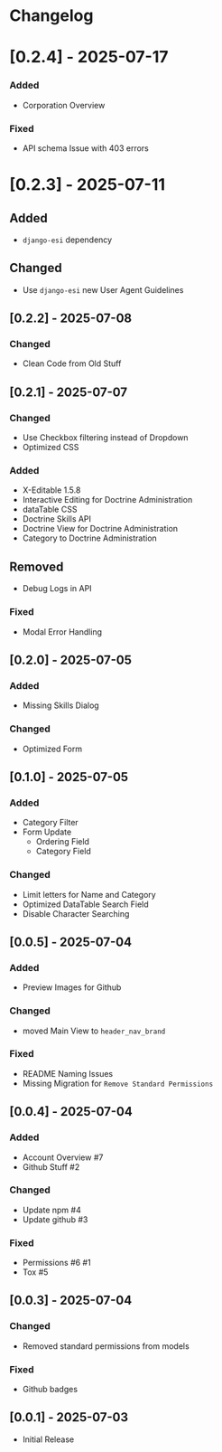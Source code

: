 # Changelog

# [0.2.4] - 2025-07-17

### Added

- Corporation Overview

### Fixed

- API schema Issue with 403 errors

# [0.2.3] - 2025-07-11

## Added

- `django-esi` dependency

## Changed

- Use `django-esi` new User Agent Guidelines

## [0.2.2] - 2025-07-08

### Changed

- Clean Code from Old Stuff

## [0.2.1] - 2025-07-07

### Changed

- Use Checkbox filtering instead of Dropdown
- Optimized CSS

### Added

- X-Editable 1.5.8
- Interactive Editing for Doctrine Administration
- dataTable CSS
- Doctrine Skills API
- Doctrine View for Doctrine Administration
- Category to Doctrine Administration

## Removed

- Debug Logs in API

### Fixed

- Modal Error Handling

## [0.2.0] - 2025-07-05

### Added

- Missing Skills Dialog

### Changed

- Optimized Form

## [0.1.0] - 2025-07-05

### Added

- Category Filter
- Form Update
  - Ordering Field
  - Category Field

### Changed

- Limit letters for Name and Category
- Optimized DataTable Search Field
- Disable Character Searching

## [0.0.5] - 2025-07-04

### Added

- Preview Images for Github

### Changed

- moved Main View to `header_nav_brand`

### Fixed

- README Naming Issues
- Missing Migration for `Remove Standard Permissions`

## [0.0.4] - 2025-07-04

### Added

- Account Overview #7
- Github Stuff #2

### Changed

- Update npm #4
- Update github #3

### Fixed

- Permissions #6 #1
- Tox #5

## [0.0.3] - 2025-07-04

### Changed

- Removed standard permissions from models

### Fixed

- Github badges

## [0.0.1] - 2025-07-03

- Initial Release
